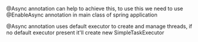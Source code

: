 @Async annotation can help to achieve this, to use this we need to use @EnableAsync annotation in main class of spring application

@Async annotation uses default executor to create and manage threads, if no default executor present it'll create new SimpleTaskExecutor